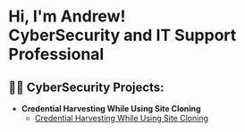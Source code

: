 <h1>Hi, I'm Andrew!<br/>
CyberSecurity and IT Support Professional</h1>

<h2>👨‍💻 CyberSecurity Projects:</h2>

- <b>Credential Harvesting While Using Site Cloning</b>
  - [Credential Harvesting While Using Site Cloning](https://github.com/AndrewLSimmons/CredentialHarvestingLab.git)

